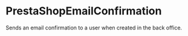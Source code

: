 # PrestaShopEmailConfirmation
Sends an email confirmation to a user when created in the back office.
